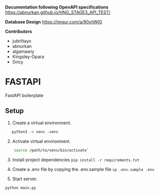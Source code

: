 **Documentation following OpenAPI specifications**
https://abnurkan.github.io/HNG_STAGE3_API_TEST/


**Database Design**
https://imgur.com/a/90xhWlG

**Contributors**
* jubriltayo
* abnurkan
* algamawiy
* Kingsley-Opara
* Dricy





# FASTAPI
FastAPI boilerplate

## Setup

1. Create a virtual environment.
 ```sh
    python3 -m venv .venv
 ```
2. Activate virtual environment.
```sh
    source /path/to/venv/bin/activate`
```
3. Install project dependencies `pip install -r requirements.txt`
4. Create a .env file by copying the .env.sample file
`cp .env.sample .env`

5. Start server.
 ```sh
 python main.py
```

